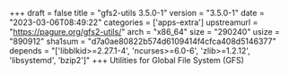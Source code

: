 +++
draft = false
title = "gfs2-utils 3.5.0-1"
version = "3.5.0-1"
date = "2023-03-06T08:49:22"
categories = ['apps-extra']
upstreamurl = "https://pagure.org/gfs2-utils/"
arch = "x86_64"
size = "290240"
usize = "890912"
sha1sum = "d7a0ae80822b574d6109414f4cfca408d5146377"
depends = "['libblkid>=2.27.1-4', 'ncurses>=6.0-6', 'zlib>=1.2.12', 'libsystemd', 'bzip2']"
+++
Utilities for Global File System (GFS)